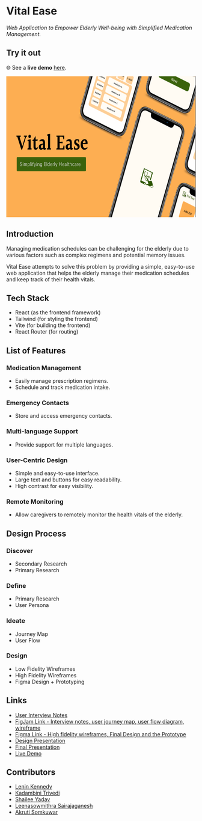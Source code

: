# Vital Ease

*Web Application to Empower Elderly Well-being with Simplified Medication Management.*

## Try it out

🌐 See a **live demo** [here](https://vital-ease.vercel.app/).

<img src="public/Screenshot.png" alt="Vital Ease cover page showcasing some designss" height="375">

## Introduction

Managing medication schedules can be challenging for the elderly due to various factors such as complex regimens and potential memory issues. 

Vital Ease attempts to solve this problem by providing a simple, easy-to-use web application that helps the elderly manage their medication schedules and keep track of their health vitals.

## Tech Stack

* React (as the frontend framework)
* Tailwind (for styling the frontend)
* Vite (for building the frontend)
* React Router (for routing)

## List of Features

### Medication Management

* Easily manage prescription regimens.
* Schedule and track medication intake.

### Emergency Contacts

* Store and access emergency contacts.

### Multi-language Support

* Provide support for multiple languages.

### User-Centric Design

* Simple and easy-to-use interface.
* Large text and buttons for easy readability.
* High contrast for easy visibility.

### Remote Monitoring

* Allow caregivers to remotely monitor the health vitals of the elderly.

## Design Process

### Discover

* Secondary Research
* Primary Research

### Define

* Primary Research
* User Persona

### Ideate

* Journey Map
* User Flow

### Design

* Low Fidelity Wireframes
* High Fidelity Wireframes
* Figma Design + Prototyping

## Links

* [User Interview Notes](https://docs.google.com/document/d/1wHhd4eff2fMpHGzTY11gyzBJ_PEju29U/edit?usp=sharing&ouid=106758123571067630847&rtpof=true&sd=true)
* [FigJam Link - Interview notes, user journey map, user flow diagram, wireframe](https://www.figma.com/file/NrDHMN1WuRdKLuYKMGJrrL/VitalEase-Figjam?type=whiteboard&t=ojaQi6IqFW5HqmaT-1)
* [Figma Link - High fidelity wireframes, Final Design and the Prototype](https://www.figma.com/file/Yl7yBYO7DfEWiLJJTBn5xx/VitalEase-app?type=design&mode=design&t=ojaQi6IqFW5HqmaT-1)
* [Design Presentation](https://drive.google.com/file/d/1kRFB1nWA-sPUIbKIBQfl5U-NGYYw6KvT/view?usp=sharing)
* [Final Presentation](https://drive.google.com/file/d/1_hyAXXdCLCTZNEmfv4DYNj1N6iSGaGaa/view?usp=sharing)
* [Live Demo](https://vital-ease.vercel.app/)

## Contributors

* [Lenin Kennedy](https://github.com/lem0n4id)
* [Kadambini Trivedi](https://github.com/Kadambini30)
* [Shailee Yadav](https://www.linkedin.com/in/shailee-yadav-511a1b224/s)
* [Leenasowmithra Sairajaganesh](https://www.linkedin.com/in/leenasowmithra-sairajaganesh-7858a4243/)
* [Akruti Somkuwar](https://www.linkedin.com/in/akruti-s-961399195/)